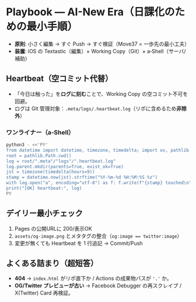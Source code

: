 # Playbook — AI-New Era（日課化のための最小手順）

- **原則**: 小さく編集 → すぐ Push → すぐ検証（Move37 = 一歩先の最小工夫）
- **装置**: iOS の Textastic（編集）× Working Copy（Git）× a‑Shell（サーバ/補助）

## Heartbeat（空コミット代替）
- 「今日は触った」を**ログに刻む**ことで、Working Copy の空コミット不可を回避。
- ログは Git 管理対象：`.meta/logs/.heartbeat.log`（リポに含めるため**非除外**）

### ワンライナー（a‑Shell）
```bash
python3 - <<'PY'
from datetime import datetime, timezone, timedelta; import os, pathlib
root = pathlib.Path.cwd()
log = root/".meta"/"logs"/".heartbeat.log"
log.parent.mkdir(parents=True, exist_ok=True)
jst = timezone(timedelta(hours=9))
stamp = datetime.now(jst).strftime("%Y-%m-%d %H:%M:%S %z")
with log.open("a", encoding="utf-8") as f: f.write(f"{stamp} touched\n")
print("[OK] heartbeat:", log)
PY
```

## デイリー最小チェック
1) Pages の公開URLに 200/表示OK  
2) `assets/og-image.png` とメタタグの整合（`og:image == twitter:image`）  
3) 変更が無くても Heartbeat を 1 行追記 → Commit/Push

## よくある詰まり（超短答）
- **404** → `index.html` がリポ直下か / Actions の成果物パスが `'.'` か。  
- **OG/Twitter プレビューが古い** → Facebook Debugger の再スクレイプ / X(Twitter) Card 再検証。

